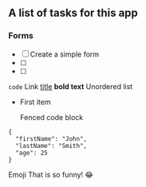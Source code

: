 ## A list of tasks for this app
### Forms
- [ ] Create a simple form
- [ ] 
- [ ] 
`code`
Link 	[title](https://www.example.com)
**bold text**
Unordered list
- First item

  Fenced code block
```
{
  "firstName": "John",
  "lastName": "Smith",
  "age": 25
}
```
Emoji
That is so funny! :joy: 

